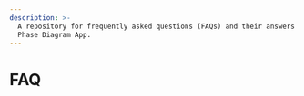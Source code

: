 ```yaml
---
description: >-
  A repository for frequently asked questions (FAQs) and their answers for the
  Phase Diagram App.
---
```


# FAQ

